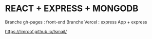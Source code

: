 # REACT + EXPRESS + MONGODB

Branche gh-pages : front-end
Branche Vercel : express App + express

https://limroof.github.io/Ismail/

